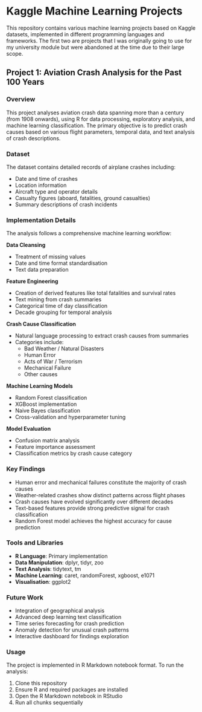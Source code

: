 # Kaggle Machine Learning Projects

This repository contains various machine learning projects based on Kaggle datasets, implemented in different programming languages and frameworks. The first two are projects that I was originally going to use for my university module but were abandoned at the time due to their large scope.

## Project 1: Aviation Crash Analysis for the Past 100 Years

### Overview
This project analyses aviation crash data spanning more than a century (from 1908 onwards), using R for data processing, exploratory analysis, and machine learning classification. The primary objective is to predict crash causes based on various flight parameters, temporal data, and text analysis of crash descriptions.

### Dataset
The dataset contains detailed records of airplane crashes including:
- Date and time of crashes
- Location information
- Aircraft type and operator details
- Casualty figures (aboard, fatalities, ground casualties)
- Summary descriptions of crash incidents

### Implementation Details
The analysis follows a comprehensive machine learning workflow:

**Data Cleansing**
- Treatment of missing values
- Date and time format standardisation
- Text data preparation

**Feature Engineering**
- Creation of derived features like total fatalities and survival rates
- Text mining from crash summaries
- Categorical time of day classification
- Decade grouping for temporal analysis

**Crash Cause Classification**
- Natural language processing to extract crash causes from summaries
- Categories include:
  - Bad Weather / Natural Disasters
  - Human Error
  - Acts of War / Terrorism
  - Mechanical Failure
  - Other causes

**Machine Learning Models**
- Random Forest classification
- XGBoost implementation
- Naive Bayes classification
- Cross-validation and hyperparameter tuning

**Model Evaluation**
- Confusion matrix analysis
- Feature importance assessment
- Classification metrics by crash cause category

### Key Findings
- Human error and mechanical failures constitute the majority of crash causes
- Weather-related crashes show distinct patterns across flight phases
- Crash causes have evolved significantly over different decades
- Text-based features provide strong predictive signal for crash classification
- Random Forest model achieves the highest accuracy for cause prediction

### Tools and Libraries
- **R Language**: Primary implementation
- **Data Manipulation**: dplyr, tidyr, zoo
- **Text Analysis**: tidytext, tm
- **Machine Learning**: caret, randomForest, xgboost, e1071
- **Visualisation**: ggplot2

### Future Work
- Integration of geographical analysis
- Advanced deep learning text classification
- Time series forecasting for crash prediction
- Anomaly detection for unusual crash patterns
- Interactive dashboard for findings exploration

### Usage
The project is implemented in R Markdown notebook format. To run the analysis:
1. Clone this repository
2. Ensure R and required packages are installed
3. Open the R Markdown notebook in RStudio
4. Run all chunks sequentially

